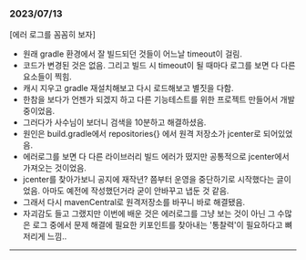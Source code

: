 ### 2023/07/13

[에러 로그를 꼼꼼히 보자]

- 원래 gradle 환경에서 잘 빌드되던 것들이 어느날 timeout이 걸림.
- 코드가 변경된 것은 없음. 그리고 빌드 시 timeout이 될 때마다 로그를 보면 다 다른 요소들이 찍힘.
- 캐시 지우고 gradle 재설치해보고 다시 로드해보고 별짓을 다함.
- 한참을 보다가 언젠가 되겠지 하고 다른 기능테스트를 위한 프로젝트 만들어서 개발중이었음.
- 그러다가 사수님이 보더니 검색을 10분하고 해결하셨음.
- 원인은 build.gradle에서 repositories{} 에서 원격 저장소가 jcenter로 되어있었음.
- 에러로그를 보면 다 다른 라이브러리 빌드 에러가 떴지만 공통적으로 jcenter에서 가져오는 것이었음.
- jcenter를 찾아가보니 공지에 재작년? 쯤부터 운영을 중단하기로 시작했다는 글이었음. 아마도 예전에 작성했던거라 굳이 안바꾸고 냅둔 것 같음.
- 그래서 다시 mavenCentral로 원격저장소를 바꾸니 바로 해결됐음.
- 자괴감도 들고 그랬지만 이번에 배운 것은 에러로그를 그냥 보는 것이 아닌 그 수많은 로그 중에서 문제 해결에 필요한 키포인트를 찾아내는 '통찰력'이 필요하다고 뼈저리게 느낌..

---
